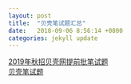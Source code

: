 ```yaml
---
layout: post
title:  "贝壳笔试题汇总"
date:   2018-09-06 8:56:14 +0800
categories: jekyll update
---
```


[2019年秋招贝壳网提前批笔试题](https://www.nowcoder.com/discuss/96365?type=0&order=0&pos=25&page=0)
<br>
[贝壳笔试题](https://blog.csdn.net/scottzeg/article/details/81812918)









